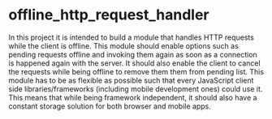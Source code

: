# offline_http_request_handler
In this project it is intended to build a module that handles HTTP requests while the client is offline. This module should
enable options such as pending requests offline and invoking them again as soon as a connection is happened again with the 
server. It should also enable the client to cancel the requests while being offline to remove them them from
pending list. This module has to be as flexible as possible such that every JavaScript client side libraries/frameworks (including mobile development ones) could use it. This means that while being framework independent, it should also have a constant storage solution for both browser and mobile apps.
